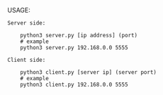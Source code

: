 USAGE:

	Server side:
		
		python3 server.py [ip address] (port)
		# example
		python3 server.py 192.168.0.0 5555

	Client side:

		python3 client.py [server ip] (server port)
		# example
		python3 client.py 192.168.0.0 5555
